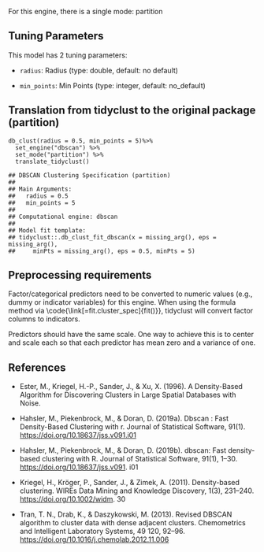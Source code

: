 For this engine, there is a single mode: partition

## Tuning Parameters

This model has 2 tuning parameters:

-   `radius`: Radius (type: double, default: no default)

-   `min_points`: Min Points (type: integer, default: no\_default)

## Translation from tidyclust to the original package (partition)

    db_clust(radius = 0.5, min_points = 5)%>% 
      set_engine("dbscan") %>% 
      set_mode("partition") %>% 
      translate_tidyclust()

    ## DBSCAN Clustering Specification (partition)
    ## 
    ## Main Arguments:
    ##   radius = 0.5
    ##   min_points = 5
    ## 
    ## Computational engine: dbscan 
    ## 
    ## Model fit template:
    ## tidyclust::.db_clust_fit_dbscan(x = missing_arg(), eps = missing_arg(), 
    ##     minPts = missing_arg(), eps = 0.5, minPts = 5)

## Preprocessing requirements

Factor/categorical predictors need to be converted to numeric values
(e.g., dummy or indicator variables) for this engine. When using the
formula method via \code{\link\[=fit.cluster\_spec\]{fit()}}, tidyclust
will convert factor columns to indicators.

Predictors should have the same scale. One way to achieve this is to
center and scale each so that each predictor has mean zero and a
variance of one.

## References

-   Ester, M., Kriegel, H.-P., Sander, J., & Xu, X. (1996). A
    Density-Based Algorithm for Discovering Clusters in Large Spatial
    Databases with Noise.

-   Hahsler, M., Piekenbrock, M., & Doran, D. (2019a). Dbscan : Fast
    Density-Based Clustering with r. Journal of Statistical Software,
    91(1). <https://doi.org/10.18637/jss.v091.i01>

-   Hahsler, M., Piekenbrock, M., & Doran, D. (2019b). dbscan: Fast
    density-based clustering with R. Journal of Statistical Software,
    91(1), 1–30. <https://doi.org/10.18637/jss.v091>. i01

-   Kriegel, H., Kröger, P., Sander, J., & Zimek, A. (2011).
    Density-based clustering. WIREs Data Mining and Knowledge Discovery,
    1(3), 231–240. <https://doi.org/10.1002/widm>. 30

-   Tran, T. N., Drab, K., & Daszykowski, M. (2013). Revised DBSCAN
    algorithm to cluster data with dense adjacent clusters. Chemometrics
    and Intelligent Laboratory Systems, 49 120, 92–96.
    <https://doi.org/10.1016/j.chemolab.2012.11.006>
